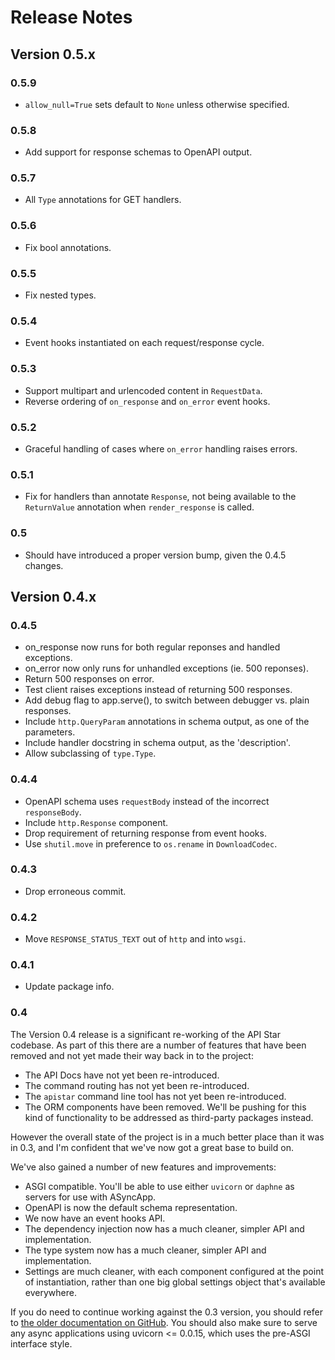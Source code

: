 # Release Notes

## Version 0.5.x

### 0.5.9

* `allow_null=True` sets default to `None` unless otherwise specified.

### 0.5.8

* Add support for response schemas to OpenAPI output.

### 0.5.7

* All `Type` annotations for GET handlers.

### 0.5.6

* Fix bool annotations.

### 0.5.5

* Fix nested types.

### 0.5.4

* Event hooks instantiated on each request/response cycle.

### 0.5.3

* Support multipart and urlencoded content in `RequestData`.
* Reverse ordering of `on_response` and `on_error` event hooks.

### 0.5.2

* Graceful handling of cases where `on_error` handling raises errors.

### 0.5.1

* Fix for handlers than annotate `Response`, not being available to the `ReturnValue` annotation when `render_response` is called.

### 0.5

* Should have introduced a proper version bump, given the 0.4.5 changes.

## Version 0.4.x

### 0.4.5

* on_response now runs for both regular reponses and handled exceptions.
* on_error now only runs for unhandled exceptions (ie. 500 reponses).
* Return 500 responses on error.
* Test client raises exceptions instead of returning 500 responses.
* Add debug flag to app.serve(), to switch between debugger vs. plain responses.
* Include `http.QueryParam` annotations in schema output, as one of the parameters.
* Include handler docstring in schema output, as the 'description'.
* Allow subclassing of `type.Type`.

### 0.4.4

* OpenAPI schema uses `requestBody` instead of the incorrect `responseBody`.
* Include `http.Response` component.
* Drop requirement of returning response from event hooks.
* Use `shutil.move` in preference to `os.rename` in `DownloadCodec`.

### 0.4.3

* Drop erroneous commit.

### 0.4.2

* Move `RESPONSE_STATUS_TEXT` out of `http` and into `wsgi`.

### 0.4.1

* Update package info.

### 0.4

The Version 0.4 release is a significant re-working of the API Star codebase.
As part of this there are a number of features that have been removed and not
yet made their way back in to the project:

* The API Docs have not yet been re-introduced.
* The command routing has not yet been re-introduced.
* The `apistar` command line tool has not yet been re-introduced.
* The ORM components have been removed. We'll be pushing for this kind of functionality to be addressed as third-party packages instead.

However the overall state of the project is in a much better place than it
was in 0.3, and I'm confident that we've now got a great base to build on.

We've also gained a number of new features and improvements:

* ASGI compatible. You'll be able to use either `uvicorn` or `daphne` as servers for use with ASyncApp.
* OpenAPI is now the default schema representation.
* We now have an event hooks API.
* The dependency injection now has a much cleaner, simpler API and implementation.
* The type system now has a much cleaner, simpler API and implementation.
* Settings are much cleaner, with each component configured at the point of instantiation, rather than one big global settings object that's available everywhere.

If you do need to continue working against the 0.3 version, you should refer
to [the older documentation on GitHub][0.3]. You should also make sure to serve any
async applications using uvicorn <= 0.0.15, which uses the pre-ASGI interface style.

[0.3]: https://github.com/encode/apistar/tree/0.3.9
